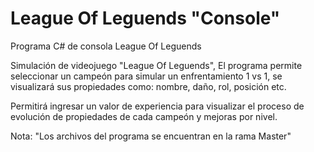 # League Of Leguends "Console"

Programa C# de consola 
League Of Leguends

Simulación de videojuego "League Of Leguends", El programa permite seleccionar un campeón para simular un enfrentamiento 1 vs 1, se visualizará sus propiedades como: nombre, daño, rol, posición etc.

Permitirá ingresar un valor de experiencia para visualizar el proceso de evolución de propiedades de cada campeón y mejoras por nivel.

Nota: "Los archivos del programa se encuentran en la rama Master"
